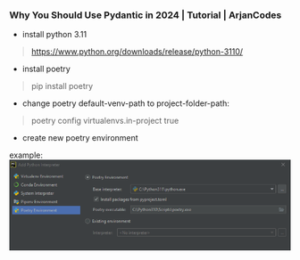 ### Why You Should Use Pydantic in 2024 | Tutorial | ArjanCodes

- install python 3.11
> https://www.python.org/downloads/release/python-3110/
- install poetry
> pip install poetry
- change poetry default-venv-path to project-folder-path:

> poetry config virtualenvs.in-project true
- create new poetry environment

example:
![creating poetry env](images\img1.png)
